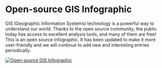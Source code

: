 # Open-source GIS Infographic
<p>GIS (Geographic Information Systems) technology is a powerful way to understand our world. Thanks to the open source community, the public today has access to excellent analysis tools, and many of them are free!<br>
This is an open source infographic. It has been updated to make it more user-friendly and we will continue to add new and interesting entries periodically.</p>
<a href="https://makepath.github.io/open-source-gis-infographic/"><img src="https://github.com/makepath/open-source-gis-infographic/blob/master/docs/screenshot.jpeg" alt="Open-source GIS Infographic"></a>
